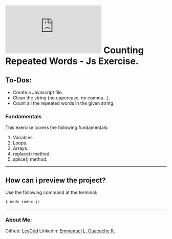# [![4Geeks Logo](https://assets.breatheco.de/apis/img/images.php?blob&random&cat=icon&tags=4geeks,16 "4Geeks Logo")](https://assets.breatheco.de/apis/img/images.php?blob&random&cat=icon&tags=4geeks,16 "4Geeks Logo") Counting Repeated Words - Js Exercise.

## To-Dos:

- Create a Javascript file.
- Clean the string (no uppercase, no comma...).  
- Count all the repeated words in the given string.

### Fundamentals
This exercise covers the following fundamentals:
1. Variables.
2. Loops.
3. Arrays.
4. replace() method.
5. splice() method.


------------


## How can i preview the project?

Use the following command at the terminal:

```sh
$ node index.js
```

------------

### About Me:

Github: [LeyCod](http://https://github.com/LeyCod "LeyCod")
Linkedin: [Emmanuel L. Guacache R.](http://https://www.linkedin.com/in/emmanuelleyan/ "Emmanuel Leyan Guacache Rodriguez")